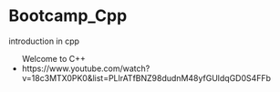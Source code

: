 # Bootcamp_Cpp
introduction in cpp
<ul>Welcome to C++
  <li>https://www.youtube.com/watch?v=18c3MTX0PK0&list=PLlrATfBNZ98dudnM48yfGUldqGD0S4FFb</li>
</ul>

